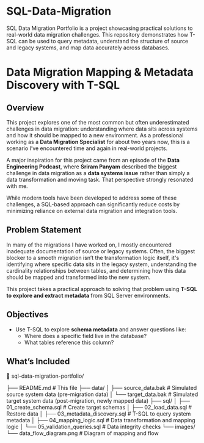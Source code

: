 # SQL-Data-Migration
SQL Data Migration Portfolio is a project showcasing practical solutions to real-world data migration challenges. This repository demonstrates how T-SQL can be used to query metadata, understand the structure of source and legacy systems, and map data accurately across databases.


# Data Migration Mapping & Metadata Discovery with T-SQL

## Overview

This project explores one of the most common but often underestimated challenges in data migration: understanding where data sits across systems and how it should be mapped to a new environment. As a professional working  as a **Data Migration Specialist** for about two years now, this is a scenario I’ve encountered time and again in real-world projects. 

A major inspiration for this project came from an episode of the **Data Engineering Podcast**, where **Sriram Panyam** described the biggest challenge in data migration as a **data systems issue** rather than simply a data transformation and moving task. That perspective strongly resonated with me.

While modern tools have been developed to address some of these challenges, a SQL-based approach can significantly reduce costs by minimizing reliance on external data migration and integration tools.

## Problem Statement

In many of the migrations I have worked on, I mostly encountered inadequate documentation of source or legacy systems.  Often, the biggest blocker to a smooth migration isn’t the transformation logic itself, it's identifying where specific data sits in the legacy system, understanding the cardinality relationships between tables, and determining how this data should be mapped and transformed into the new system.

This project takes a practical approach to solving that problem using **T-SQL to explore and extract metadata** from SQL Server environments.

## Objectives

- Use T-SQL to explore **schema metadata** and answer questions like:
  - Where does a specific field live in the database?
  - What tables reference this column?


## What’s Included

📁 sql-data-migration-portfolio/

├── README.md                              # This file
├── data/
│   ├── source_data.bak                    # Simulated source system data (pre-migration data)
│   └── target_data.bak                    # Simulated target system data (post-migration, newly mapped data)
├── sql/
│   ├── 01_create_schema.sql               # Create target schemas
│   ├── 02_load_data.sql                   # Restore data 
│   ├── 03_metadata_discovery.sql          # T-SQL to query system metadata
│   ├── 04_mapping_logic.sql               # Data transformation and mapping logic
│   └── 05_validation_queries.sql          # Data integrity checks
└── images/
    └── data_flow_diagram.png              # Diagram of mapping and flow
